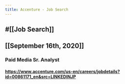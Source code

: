 ```yaml
---
title: Accenture - Job Search
---
```


## #[[Job Search]]

## 

## [[September 16th, 2020]]
### Paid Media Sr. Analyst
#### https://www.accenture.com/us-en/careers/jobdetails?id=00861171_en&src=LINKEDINJP
